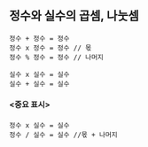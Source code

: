 ## 정수와 실수의 곱셈, 나눗셈
```angular2html
정수 + 정수 = 정수
정수 x 정수 = 정수 // 몫
정수 % 정수 = 정수 // 나머지
```

```angular2html
실수 x 실수 = 실수
실수 + 실수 = 실수
```

#### <중요 표시> 
```angular2html
정수 x 실수 = 실수
정수 / 실수 = 실수 //몫 + 나머지 
```